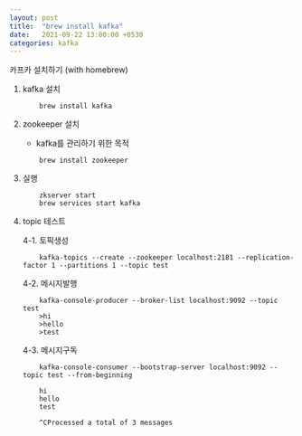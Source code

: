 ```yaml
---
layout: post
title:  "brew install kafka"
date:   2021-09-22 13:00:00 +0530
categories: kafka
---
```


카프카 설치하기 (with homebrew)

1. kafka 설치

    ```
        brew install kafka
    ``` 

2. zookeeper 설치
    
    - kafka를 관리하기 위한 목적

    ```
        brew install zookeeper
    ```

3. 실행
    ```
        zkserver start
        brew services start kafka
    ````


4. topic 테스트

    4-1. 토픽생성
    ```
        kafka-topics --create --zookeeper localhost:2181 --replication-factor 1 --partitions 1 --topic test 
    ```
    4-2. 메시지발행
    ```
        kafka-console-producer --broker-list localhost:9092 --topic test
        >hi
        >hello
        >test
    ```
    4-3. 메시지구독
    ```
        kafka-console-consumer --bootstrap-server localhost:9092 --topic test --from-beginning

        hi
        hello
        test
        
        ^CProcessed a total of 3 messages
    ```








